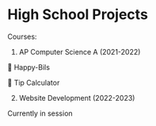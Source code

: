 # High School Projects
Courses:
1. AP Computer Science A (2021-2022)

:pushpin: Happy-Bils

:pushpin: Tip Calculator

2. Website Development (2022-2023)

Currently in session

